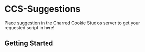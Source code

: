# CCS-Suggestions
Place suggestion in the Charred Cookie Studios server to get your requested script in here!

## Getting Started
